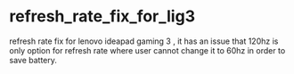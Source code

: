 # refresh_rate_fix_for_lig3
refresh rate fix for lenovo ideapad gaming 3 , it has an issue that 120hz is only option for refresh rate where user cannot change it to 60hz in order to save battery.
